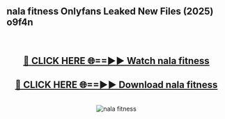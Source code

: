 <h2>nala fitness Onlyfans Leaked New Files (2025) o9f4n</h2>
<br>
<div align="center">
<h2><a href="https://mediafiles.top/nala_fitness&ref=git" rel="nofollow">🔴 CLICK HERE 🌐==►► Watch nala fitness</a></h2>
<h2><a href="https://mediafiles.top/nala_fitness&ref=git" rel="nofollow">🔴 CLICK HERE 🌐==►► Download nala fitness</a></h2>
<br>
<a href="https://mediafiles.top/nala_fitness&ref=git" rel="nofollow" data-target="animated-image.originalLink"><img src="https://i.ibb.co.com/xMMVF88/686577567.gif" alt="nala fitness" style="max-width: 100%; display: inline-block;" data-target="animated-image.originalImage"></a>
</div>
<br>
<br>
